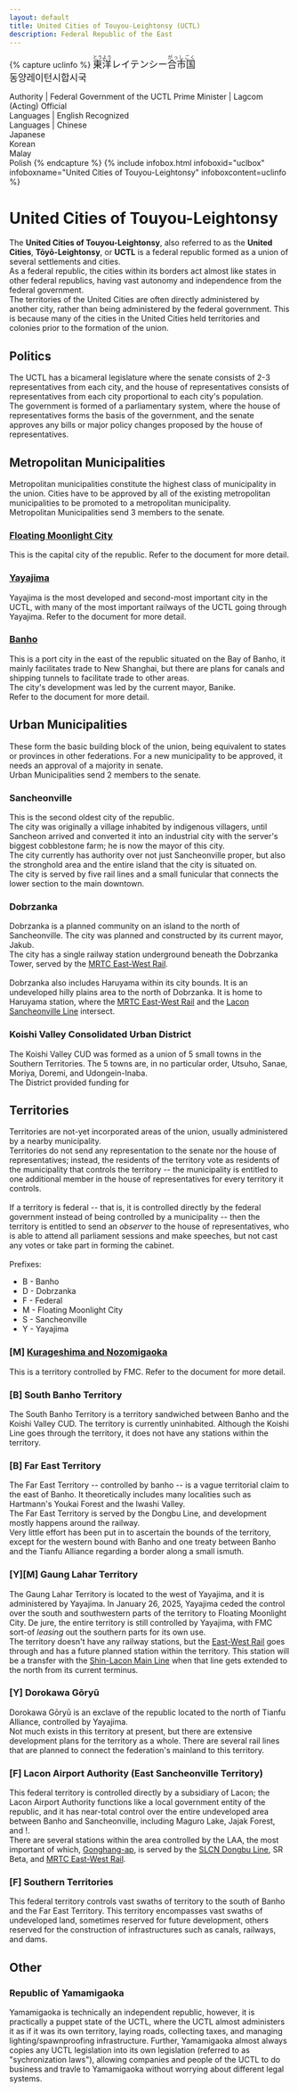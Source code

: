 ```yaml
---
layout: default
title: United Cities of Touyou-Leightonsy (UCTL)
description: Federal Republic of the East
---
```



{% capture uclinfo %}
<big lang="ja"><ruby><rb>東洋</rb><rt>とうよう</rt></ruby>レイテンシー<ruby><rb>合市国</rb><rt>がっしごく</rt></ruby></big><br/>
<big lang="ko">동양레이턴시합시국</big><br/>

Authority | Federal Government of the UCTL
Prime Minister | Lagcom (Acting)
Official<br/>Languages | English
Recognized<br/>Languages | Chinese<br/>Japanese<br/>Korean<br/>Malay<br/>Polish
{% endcapture %}
{%
  include infobox.html
  infoboxid="uclbox"
  infoboxname="United Cities of Touyou-Leightonsy"
  infoboxcontent=uclinfo
%}


# United Cities of Touyou-Leightonsy

The **United Cities of Touyou-Leightonsy**, also referred to as the **United Cities**,
**Tōyō-Leightonsy**, or **UCTL** is a federal republic formed as a union of several
settlements and cities.<br>
As a federal republic, the cities within its borders act almost like states in other
federal republics, having vast autonomy and independence from the federal government.<br>
The territories of the United Cities are often directly administered by another city, rather
than being administered by the federal government. This is because many of the cities in
the United Cities held territories and colonies prior to the formation of the union.

## Politics

The UCTL has a bicameral legislature where the senate consists of 2-3 representatives from each city,
and the house of representatives consists of representatives from each city proportional to each
city's population.<br>
The government is formed of a parliamentary system, where the house of representatives forms the basis
of the government, and the senate approves any bills or major policy changes proposed by the house of
representatives.

## Metropolitan Municipalities

Metropolitan municipalities constitute the highest class of municipality in the union.
Cities have to be approved by all of the existing metropolitan municipalities to be promoted
to a metropolitan municipality.<br>
Metropolitan Municipalities send 3 members to the senate.

### [Floating Moonlight City](fmcity)

This is the capital city of the republic. Refer to the document for more detail.

### [Yayajima](yayajima)

Yayajima is the most developed and second-most important city in the UCTL, with many of the most important railways of the
UCTL going through Yayajima. Refer to the document for more detail.

### [Banho](banho)

This is a port city in the east of the republic situated on the Bay of Banho,
it mainly facilitates trade to New Shanghai, but there are plans for canals
and shipping tunnels to facilitate trade to other areas.<br>
The city's development was led by the current mayor, Banike.
<br>Refer to the document for more detail.

## Urban Municipalities

These form the basic building block of the union, being equivalent to states or provinces
in other federations. For a new municipality to be approved, it needs an approval of a majority
in senate.<br>
Urban Municipalities send 2 members to the senate.

### Sancheonville

This is the second oldest city of the republic.<br>
The city was originally a village inhabited by indigenous villagers, until
Sancheon arrived and converted it into an industrial city with the server's biggest
cobblestone farm; he is now the mayor of this city.<br>
The city currently has authority over not just Sancheonville proper, but also the 
stronghold area and the entire island that the city is situated on.<br>
The city is served by five rail lines and a small funicular that connects the lower
section to the main downtown.

### Dobrzanka

Dobrzanka is a planned community on an island to the north of Sancheonville.
The city was planned and constructed by its current mayor, Jakub.<br>
The city has a single railway station underground beneath the Dobrzanka Tower,
served by the [MRTC East-West Rail](/rail-lines/mrtc-east-west-rail-line).
<br><br>
Dobrzanka also includes Haruyama within its city bounds. It is an undeveloped hilly plains area to the north of Dobrzanka. It is home to Haruyama station,
where the [MRTC East-West Rail](/rail-lines/mrtc-east-west-rail-line) and the
[Lacon Sancheonville Line](/rail-lines/lcn-sancheonville-line) intersect.

### Koishi Valley Consolidated Urban District

The Koishi Valley CUD was formed as a union of 5 small towns in the Southern Territories.
The 5 towns are, in no particular order, Utsuho, Sanae, Moriya, Doremi, and Udongein-Inaba.<br>
The District provided funding for 

## Territories

Territories are not-yet incorporated areas of the union, usually administered by a nearby municipality.<br>
Territories do not send any representation to the senate nor the house of representatives; instead, the residents
of the territory vote as residents of the municipality that controls the territory -- the municipality is entitled
to one additional member in the house of representatives for every territory it controls.
<br><br>
If a territory is federal -- that is, it is controlled directly by the federal government instead of being
controlled by a municipality -- then the territory is entitled to send an *observer* to the house of
representatives, who is able to attend all parliament sessions and make speeches, but not cast any votes
or take part in forming the cabinet.
<br><br>
Prefixes:
- B - Banho
- D - Dobrzanka
- F - Federal
- M - Floating Moonlight City
- S - Sancheonville
- Y - Yayajima

### [M] [Kurageshima and Nozomigaoka](kurageshima-and-nozomigaoka)

This is a territory controlled by FMC. Refer to the document for more detail.

### [B] South Banho Territory

The South Banho Territory is a territory sandwiched between Banho and the Koishi Valley CUD.
The territory is currently uninhabited. Although the Koishi Line goes through the territory, it does not
have any stations within the territory.

### [B] Far East Territory

The Far East Territory -- controlled by banho -- is a vague territorial claim to the east of Banho.
It theoretically includes many localities such as Hartmann's Youkai Forest and the Iwashi Valley.<br>
The Far East Territory is served by the Dongbu Line, and development mostly happens around
the railway.<br>
Very little effort has been put in to ascertain the bounds of the territory, except for the western bound with
Banho and one treaty between Banho and the Tianfu Alliance regarding a border along a small ismuth.

### [Y][M] Gaung Lahar Territory

The Gaung Lahar Territory is located to the west of Yayajima, and it is administered by Yayajima.
In January 26, 2025, Yayajima ceded the control over the south and southwestern parts of the territory
to Floating Moonlight City. De jure, the entire territory is still controlled by Yayajima, with FMC sort-of
*leasing* out the southern parts for its own use.<br>
The territory doesn't have any railway stations, but the [East-West Rail](/rail-lines/mrtc-east-west-rail-line)
goes through and has a future planned station within the territory. This station will be a transfer with the
[Shin-Lacon Main Line](/rail-lines/slcn-main-line) when that line gets extended to the north from its current terminus.

### [Y] Dorokawa Gōryū

Dorokawa Gōryū is an exclave of the republic located to the north of Tianfu Alliance, controlled by Yayajima.<br>
Not much exists in this territory at present, but there are extensive development plans for the territory as a whole.
There are several rail lines that are planned to connect the federation's mainland to this territory.

### [F] Lacon Airport Authority (East Sancheonville Territory)

This federal territory is controlled directly by a subsidiary of Lacon; the Lacon Airport Authority
functions like a local government entity of the republic, and it has near-total control over the entire
undeveloped area between Banho and Sancheonville, including Maguro Lake, Jajak Forest, and !.<br>
There are several stations within the area controlled by the LAA, the most important of which,
[Gonghang-ap](/rail-stations/gonghang-ap), is served by the [SLCN Dongbu Line](/rail-lines/slcn-dongbu-line),
SR Beta, and [MRTC East-West Rail](/rail-lines/mrtc-east-west-rail-line).

### [F] Southern Territories

This federal territory controls vast swaths of territory to the south of Banho and the Far East Territory.
This territory encompasses vast swaths of undeveloped land, sometimes reserved for future development, others
reserved for the construction of infrastructures such as canals, railways, and dams.

## Other

### Republic of Yamamigaoka

Yamamigaoka is technically an independent republic, however, it is practically a puppet state
of the UCTL, where the UCTL almost administers it as if it was its own territory, laying roads,
collecting taxes, and managing lighting/spawnproofing infrastructure.
Further, Yamamigaoka almost always copies any UCTL legislation into its own legislation (referred to as
"sychronization laws"), allowing companies and people of the UCTL to do business and travle to
Yamamigaoka without worrying about different legal systems.
